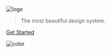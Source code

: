 <div class="ampli-logo">
  <div class="logo"></div>
</div>

![logo](assets/images/wordmark-logo-alt.png)

> The most beautiful design system.

<div class="buttons">
  <a href="#/README"><span>Get Started</span></a>
</div>

![color](#00ff00)
